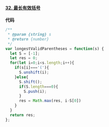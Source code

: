 #### [32. 最长有效括号](https://leetcode-cn.com/problems/longest-valid-parentheses/)

**代码**

```js
/**
 * @param {string} s
 * @return {number}
 */
var longestValidParentheses = function(s) {
  let S = [-1];
  let res = 0;
  for(let i=0;i<s.length;i++){
    if(s[i]==='('){
      S.unshift(i);
    }else{
      S.shift();
      if(S.length===0){
        S.push(i);
      }
      res = Math.max(res, i-S[0])
    }
  }
  return res;
};
```

